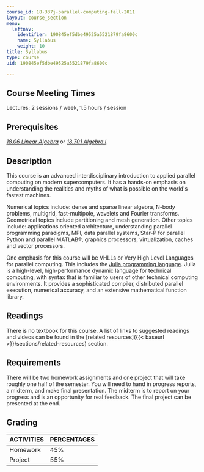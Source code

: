 ```yaml
---
course_id: 18-337j-parallel-computing-fall-2011
layout: course_section
menu:
  leftnav:
    identifier: 190845ef5dbe49525a5521879fa8600c
    name: Syllabus
    weight: 10
title: Syllabus
type: course
uid: 190845ef5dbe49525a5521879fa8600c

---
```


Course Meeting Times
--------------------

Lectures: 2 sessions / week, 1.5 hours / session

Prerequisites
-------------

[_18.06 Linear Algebra_](/courses/18-06-linear-algebra-spring-2010/sections/index.htm) or [_18.701 Algebra I_](/courses/18-701-algebra-i-fall-2010/sections/index.htm).

Description
-----------

This course is an advanced interdisciplinary introduction to applied parallel computing on modern supercomputers. It has a hands-on emphasis on understanding the realities and myths of what is possible on the world's fastest machines.

Numerical topics include: dense and sparse linear algebra, N-body problems, multigrid, fast-multipole, wavelets and Fourier transforms. Geometrical topics include partitioning and mesh generation. Other topics include: applications oriented architecture, understanding parallel programming paradigms, MPI, data parallel systems, Star-P for parallel Python and parallel MATLAB®, graphics processors, virtualization, caches and vector processors.

One emphasis for this course will be VHLLs or Very High Level Languages for parallel computing. This includes the [Julia programming language](https://github.com/JuliaLang/julia). Julia is a high-level, high-performance dynamic language for technical computing, with syntax that is familiar to users of other technical computing environments. It provides a sophisticated compiler, distributed parallel execution, numerical accuracy, and an extensive mathematical function library.

Readings
--------

There is no textbook for this course. A list of links to suggested readings and videos can be found in the [related resources]({{< baseurl >}}/sections/related-resources) section.

Requirements
------------

There will be two homework assignments and one project that will take roughly one half of the semester. You will need to hand in progress reports, a midterm, and make final presentation. The midterm is to report on your progress and is an opportunity for real feedback. The final project can be presented at the end.

Grading
-------

| ACTIVITIES | PERCENTAGES |
| --- | --- |
| Homework | 45% |
| Project | 55%